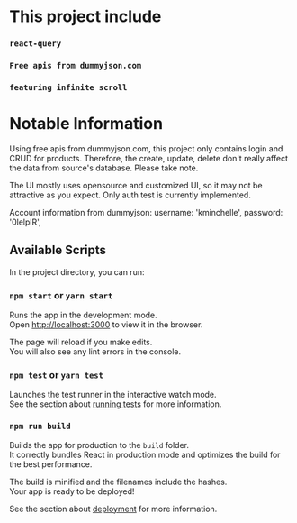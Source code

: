 # This project include

### `react-query`

### `Free apis from dummyjson.com`

### `featuring infinite scroll`

# Notable Information

Using free apis from dummyjson.com, this project only contains login and CRUD for products.
Therefore, the create, update, delete don't really affect the data from source's database. Please take note.

The UI mostly uses opensource and customized UI, so it may not be attractive as you expect.
Only auth test is currently implemented.

Account information from dummyjson:
username: 'kminchelle',
password: '0lelplR',

## Available Scripts

In the project directory, you can run:

### `npm start` or `yarn start`

Runs the app in the development mode.\
Open [http://localhost:3000](http://localhost:3000) to view it in the browser.

The page will reload if you make edits.\
You will also see any lint errors in the console.

### `npm test` or `yarn test`

Launches the test runner in the interactive watch mode.\
See the section about [running tests](https://facebook.github.io/create-react-app/docs/running-tests) for more information.

### `npm run build`

Builds the app for production to the `build` folder.\
It correctly bundles React in production mode and optimizes the build for the best performance.

The build is minified and the filenames include the hashes.\
Your app is ready to be deployed!

See the section about [deployment](https://facebook.github.io/create-react-app/docs/deployment) for more information.
